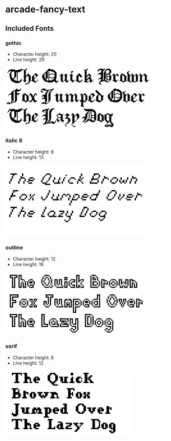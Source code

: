 # arcade-fancy-text


## Included Fonts

<!-- font-preview-start -->
### gothic

* Character height: 20
* Line height: 29

![Preview of gothic font](previews/gothic-font.png)

### italic 8

* Character height: 8
* Line height: 13

![Preview of italic 8 font](previews/italic-8-font.png)

### outline

* Character height: 12
* Line height: 18

![Preview of outline font](previews/outline-font.png)

### serif

* Character height: 8
* Line height: 12

![Preview of serif font](previews/serif-font.png)


<!-- font-preview-end -->
